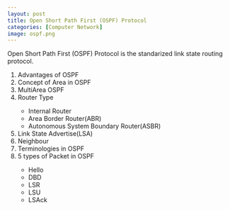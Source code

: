 ```yaml
---
layout: post
title: Open Short Path First (OSPF) Protocol
categories: [Computer Network]
image: ospf.png
---
```

Open Short Path First (OSPF) Protocol is the standarized link state routing protocol.
<!--continue-->

<ol>
<li>Advantages of OSPF</li>
<li>Concept of Area in OSPF</li>
<li>MultiArea OSPF</li>
<li>Router Type</li>
  <ul><li> Internal Router</li>
 	<li>Area Border Router(ABR)</li>
	<LI>Autonomous System Boundary Router(ASBR)</li>
  </ul>
<li>Link State Advertise(LSA) </li>
<li>Neighbour</li>
<li>Terminologies in OSPF</li>
<li>5 types of Packet in OSPF</li>    
<ul>
  <li> Hello</li><li>DBD</li><li>LSR</li><li>LSU</li><li>LSAck</li>
</ul> 

